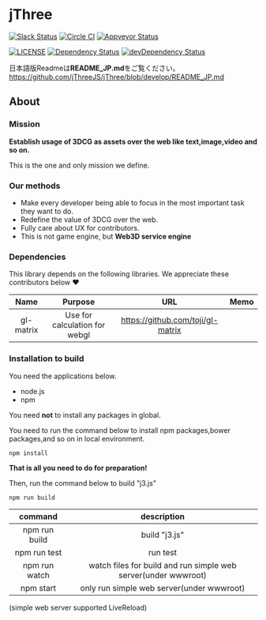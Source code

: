 # jThree
[![Slack Status](https://jthree-slackin.herokuapp.com/badge.svg)](https://jthree-slackin.herokuapp.com/)
[![Circle CI](https://circleci.com/gh/jThreeJS/jThree.svg?style=svg)](https://circleci.com/gh/jThreeJS/jThree)
[![Appveyor Status](https://ci.appveyor.com/api/projects/status/github/jThreeJS/jThree?branch=develop&svg=true)](https://ci.appveyor.com/project/LimeStreem/jthree)

[![LICENSE](https://img.shields.io/badge/license-MIT-blue.svg)](https://github.com/jThreeJS/jThree/blob/develop/LICENSE)
[![Dependency Status](https://david-dm.org/jThreeJS/jThree.svg)](https://david-dm.org/jThreeJS/jThree)
[![devDependency Status](https://david-dm.org/jThreeJS/jThree/dev-status.svg)](https://david-dm.org/jThreeJS/jThree#info=devDependencies)

日本語版Readmeは**README_JP.md**をご覧ください。
https://github.com/jThreeJS/jThree/blob/develop/README_JP.md

## About

### Mission

**Establish usage of 3DCG as assets over the web like text,image,video and so on.**

This is the one and only mission we define.

### Our methods

* Make every developer being able to focus in the most important task they want to do.
* Redefine the value of 3DCG over the web.
* Fully care about UX for contributors.
* This is not game engine, but **Web3D service engine**

### Dependencies

This library depends on the following libraries. We appreciate these contributors below :heart:

|Name|Purpose|URL|Memo|
|:-:|:-:|:-:|:-:|
|gl-matrix|Use for calculation for webgl|https://github.com/toji/gl-matrix||

### Installation to build

You need the applications below.
* node.js
* npm

You need **not** to install any packages in global.

You need to run the command below to install npm packages,bower packages,and so on in local environment.

```shell
npm install
```

**That is all you need to do for preparation!**

Then, run the command below to build "j3.js"

```shell
npm run build
```

|command|description|
|:-:|:-:|
|npm run build|build "j3.js"|
|npm run test|run test|
|npm run watch|watch files for build and run simple web server(under wwwroot)|
|npm start|only run simple web server(under wwwroot)|

(simple web server supported LiveReload)
